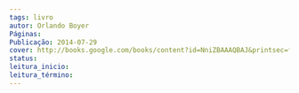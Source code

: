 ```yaml
---
tags: livro
autor: Orlando Boyer
Páginas: 
Publicação: 2014-07-29
cover: http://books.google.com/books/content?id=NniZBAAAQBAJ&printsec=frontcover&img=1&zoom=1&edge=curl&source=gbs_api
status:
leitura_inicio:
leitura_término:
---
```

